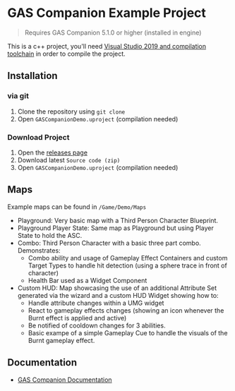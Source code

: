 # GAS Companion Example Project

> Requires GAS Companion 5.1.0 or higher (installed in engine)

This is a c++ project, you'll need [Visual Studio 2019 and compilation toolchain](https://docs.unrealengine.com/4.27/en-US/ProductionPipelines/DevelopmentSetup/VisualStudioSetup/) in order to compile the project.

## Installation

### via git

1. Clone the repository using `git clone`
2. Open `GASCompanionDemo.uproject` (compilation needed)

### Download Project

1. Open the [releases page](https://github.com/GASCompanion/GASCompanionDemo/releases)
2. Download latest `Source code (zip)`
3. Open `GASCompanionDemo.uproject` (compilation needed)

## Maps

Example maps can be found in `/Game/Demo/Maps`

- Playground: Very basic map with a Third Person Character Blueprint.
- Playground Player State: Same map as Playground but using Player State to hold the ASC.
- Combo: Third Person Character with a basic three part combo. Demonstrates:
  - Combo ability and usage of Gameplay Effect Containers and custom Target Types to handle hit detection (using a sphere trace in front of character)
  - Health Bar used as a Widget Component
- Custom HUD: Map showcasing the use of an additional Attribute Set generated via the wizard and a custom HUD Widget showing how to:
  - Handle attribute changes within a UMG widget
  - React to gameplay effects changes (showing an icon whenever the Burnt effect is applied and active)
  - Be notified of cooldown changes for 3 abilities.
  - Basic exampe of a simple Gameplay Cue to handle the visuals of the Burnt gameplay effect.

## Documentation

- [GAS Companion Documentation](https://gascompanion.github.io/)

